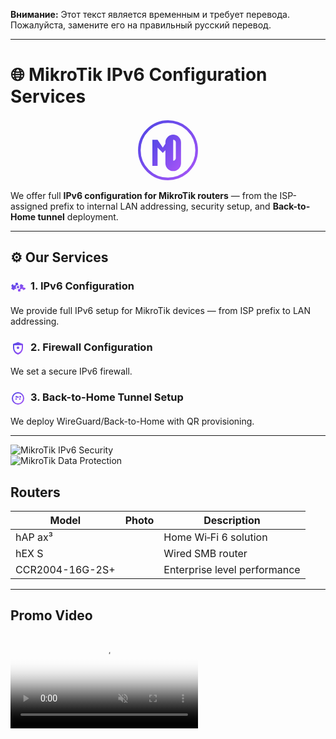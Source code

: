 **Внимание:** Этот текст является временным и требует перевода. Пожалуйста, замените его на правильный русский перевод.

---

# 🌐 MikroTik IPv6 Configuration Services

<div align="center">
<svg width="100" height="100" viewBox="0 0 24 24" xmlns="http://www.w3.org/2000/svg">
    <defs>
        <linearGradient id="logoGradient" x1="0%" y1="0%" x2="100%" y2="100%">
            <stop offset="0%" style="stop-color:#4f46e5;stop-opacity:1" />
            <stop offset="100%" style="stop-color:#a855f7;stop-opacity:1" />
        </linearGradient>
    </defs>
    <circle cx="12" cy="12" r="11" fill="none" stroke="url(#logoGradient)" stroke-width="1"/>
    <path d="M6 18V8h2l2 3 2-3h2v10h-2v-7l-2 2-2-2v7H6zm11-1a3 3 0 0 1-3 3 3 3 0 0 1-3-3V9a3 3 0 0 1 3-3 3 3 0 0 1 3 3v6zm-2 0V9a1 1 0 0 0-1-1 1 1 0 0 0-1 1v6a1 1 0 0 0 1 1 1 1 0 0 0 1-1z" fill="url(#logoGradient)"/>
</svg>
</div>

We offer full **IPv6 configuration for MikroTik routers** — from the ISP-assigned prefix to internal LAN addressing, security setup, and **Back-to-Home tunnel** deployment.

---

## ⚙️ Our Services

### <svg width="24" height="24" viewBox="0 0 24 24" xmlns="http://www.w3.org/2000/svg" style="vertical-align: middle; margin-right: 8px;"><defs><linearGradient id="iconGrad" x1="0%" y1="0%" x2="100%" y2="100%"><stop offset="0%" style="stop-color:#4f46e5;stop-opacity:1" /><stop offset="100%" style="stop-color:#a855f7;stop-opacity:1" /></defs><path fill="url(#iconGrad)" d="M12 15.5a3.5 3.5 0 1 1 0-7a3.5 3.5 0 0 1 0 7zm0-5.5a2 2 0 1 0 0 4a2 2 0 0 0 0-4zM19.42 12l1.06-1.62a1 1 0 0 0-.4-1.38l-2.96-1.71a1 1 0 0 0-1.2.4l-.95 1.85A7.01 7.01 0 0 0 12 9.05V6a1 1 0 0 0-1-1H9a1 1 0 0 0-1 1v3.05a7.01 7.01 0 0 0-2.97.54l-.95-1.85a1 1 0 0 0-1.2-.4L1.92 9a1 1 0 0 0-.4 1.38L2.58 12l-1.06 1.62a1 1 0 0 0 .4 1.38l2.96 1.71a1 1 0 0 0 1.2-.4l.95-1.85A7.01 7.01 0 0 0 12 14.95V18a1 1 0 0 0 1 1h2a1 1 0 0 0 1-1v-3.05a7.01 7.01 0 0 0 2.97-.54l.95 1.85a1 1 0 0 0 1.2.4l2.96-1.71a1 1 0 0 0 .4-1.38L19.42 12z"/></svg>1. IPv6 Configuration
We provide full IPv6 setup for MikroTik devices — from ISP prefix to LAN addressing.

### <svg width="24" height="24" viewBox="0 0 24 24" xmlns="http://www.w3.org/2000/svg" style="vertical-align: middle; margin-right: 8px;"><defs><linearGradient id="iconGrad" x1="0%" y1="0%" x2="100%" y2="100%"><stop offset="0%" style="stop-color:#4f46e5;stop-opacity:1" /><stop offset="100%" style="stop-color:#a855f7;stop-opacity:1" /></defs><path fill="url(#iconGrad)" d="M12 2L4 5v6.09c0 5.05 3.41 9.76 8 10.91c4.59-1.15 8-5.86 8-10.91V5l-8-3zm0 2.09L10.97 5H13.03L12 4.09zM6 7h12v4.09c0 3.8-2.55 7.24-6 8.18c-3.45-.94-6-4.38-6-8.18V7zm6 6a2 2 0 1 1 0-4a2 2 0 0 1 0 4z"/></svg>2. Firewall Configuration
We set a secure IPv6 firewall.

### <svg width="24" height="24" viewBox="0 0 24 24" xmlns="http://www.w3.org/2000/svg" style="vertical-align: middle; margin-right: 8px;"><defs><linearGradient id="iconGrad" x1="0%" y1="0%" x2="100%" y2="100%"><stop offset="0%" style="stop-color:#4f46e5;stop-opacity:1" /><stop offset="100%" style="stop-color:#a855f7;stop-opacity:1" /></defs><path fill="url(#iconGrad)" d="M12 2a10 10 0 1 0 10 10A10 10 0 0 0 12 2zm0 18a8 8 0 1 1 8-8a8 8 0 0 1-8 8zm-1-11h2v2h-2zm-3 3h2v2H8zm6 0h2v2h-2zM11 9.5a1.5 1.5 0 1 1-3 0a1.5 1.5 0 0 1 3 0zm6 0a1.5 1.5 0 1 1-3 0a1.5 1.5 0 0 1 3 0z"/></svg>3. Back-to-Home Tunnel Setup
We deploy WireGuard/Back-to-Home with QR provisioning.

---

<div class="image-showcase">
  <div class="image-column">
    <img src="assets/img/ipv6_security_shield.jpeg" alt="MikroTik IPv6 Security">
  </div>
  <div class="image-column">
    <img src="assets/img/mikrotik_data_protection.jpeg" alt="MikroTik Data Protection">
  </div>
</div>

## Routers

| Model | Photo | Description |
|---|---|---|
| hAP ax³ | | Home Wi‑Fi 6 solution |
| hEX S | | Wired SMB router |
| CCR2004-16G-2S+ | | Enterprise level performance |

---

## Promo Video

<div class="video-wrapper">
  <video controls playsinline muted loop poster="../assets/video-poster.jpg">
    <source src="../assets/video.mp4" type="video/mp4">
  </video>
</div>